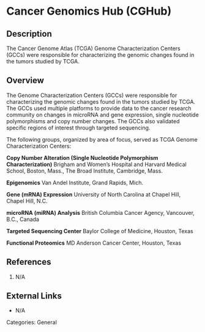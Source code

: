 # Cancer Genomics Hub (CGHub) #
## Description ##
The Cancer Genome Atlas (TCGA) Genome Characterization Centers (GCCs) were responsible for characterizing the genomic changes found in the tumors studied by TCGA.
## Overview ##
The Genome Characterization Centers (GCCs) were responsible for characterizing the genomic changes found in the tumors studied by TCGA. The GCCs used multiple platforms to provide data to the cancer research community on changes in microRNA and gene expression, single nucleotide polymorphisms and copy number changes. The GCCs also validated specific regions of interest through targeted sequencing.

The following groups, organized by area of focus, served as TCGA Genome Characterization Centers:

__Copy Number Alteration (Single Nucleotide Polymorphism Characterization)__
Brigham and Women’s Hospital and Harvard Medical School, Boston, Mass., The Broad Institute, Cambridge, Mass.

__Epigenomics__
Van Andel Institute, Grand Rapids, Mich.

__Gene (mRNA) Expression__
University of North Carolina at Chapel Hill, Chapel Hill, N.C.

__microRNA (miRNA) Analysis__
British Columbia Cancer Agency, Vancouver, B.C., Canada

__Targeted Sequencing Center__
Baylor College of Medicine, Houston, Texas

__Functional Proteomics__
MD Anderson Cancer Center, Houston, Texas

## References ##
1. N/A

## External Links ##
* N/A

Categories: General
